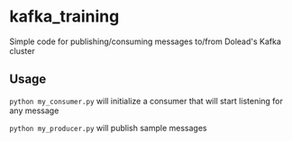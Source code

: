 # kafka_training
Simple code for publishing/consuming messages to/from Dolead's Kafka cluster

## Usage

`python my_consumer.py` will initialize a consumer that will start listening for any message

`python my_producer.py` will publish sample messages
